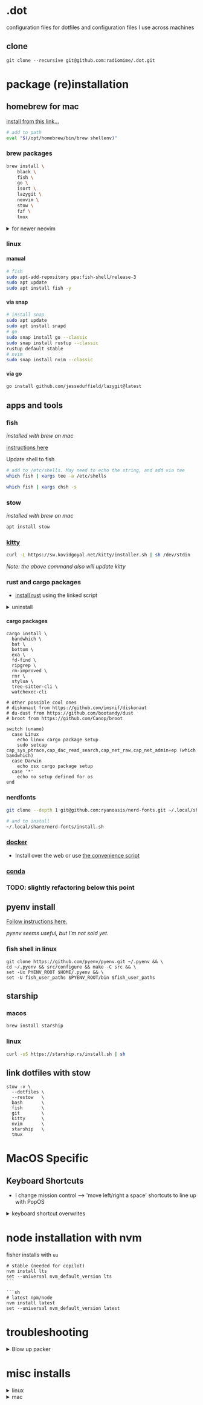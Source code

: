 # .dot

configuration files for dotfiles and configuration files I use across machines

## clone

```fish
git clone --recursive git@github.com:radiomime/.dot.git
```

# package (re)installation

## homebrew for mac

[install from this link...](https://brew.sh/)

```sh
# add to path
eval "$(/opt/homebrew/bin/brew shellenv)"
```

### brew packages

```sh
brew install \
    black \
    fish \
    go \
    isort \
    lazygit \
    neovim \
    stow \
    fzf \
    tmux
```

<details>
    <summary>for newer neovim</summary>

    ```sh
    brew install neovim --HEAD
    ```

</details>

### linux

#### manual

```sh
# fish
sudo apt-add-repository ppa:fish-shell/release-3
sudo apt update
sudo apt install fish -y
```

#### via snap

```sh
# install snap
sudo apt update
sudo apt install snapd
# go
sudo snap install go --classic
sudo snap install rustup --classic
rustup default stable
# nvim
sudo snap install nvim --classic

```

#### via go

```sh
go install github.com/jesseduffield/lazygit@latest
```

## apps and tools

### fish

_installed with brew on mac_

[instructions here](https://fishshell.com/)

Update shell to fish

```sh
# add to /etc/shells. May need to echo the string, and add via tee
which fish | xargs tee -a /etc/shells

which fish | xargs chsh -s
```

### stow

_installed with brew on mac_

```sh
apt install stow
```

### [kitty](https://sw.kovidgoyal.net/kitty/binary/#binary-install)

```sh
curl -L https://sw.kovidgoyal.net/kitty/installer.sh | sh /dev/stdin
```

_Note: the above command also will update kitty_

### rust and cargo packages

- [install rust](https://www.rust-lang.org/tools/install) using the linked script

<details>
    <summary>uninstall</summary>

    ```sh
    rustup self uninstall
    ```

</details>

#### cargo packages

```fish
cargo install \
  bandwhich \
  bat \
  bottom \
  exa \
  fd-find \
  ripgrep \
  rm-improved \
  rnr \
  stylua \
  tree-sitter-cli \
  watchexec-cli

# other possible cool ones
# diskonaut from https://github.com/imsnif/diskonaut
# du-dust from https://github.com/bootandy/dust
# broot from https://github.com/Canop/broot

switch (uname)
  case Linux
    echo linux cargo package setup
    sudo setcap cap_sys_ptrace,cap_dac_read_search,cap_net_raw,cap_net_admin+ep (which bandwhich)
  case Darwin
    echo osx cargo package setup
  case '*'
    echo no setup defined for os
end
```

### nerdfonts

```sh
git clone --depth 1 git@github.com:ryanoasis/nerd-fonts.git ~/.local/share/nerd-fonts

# and to install
~/.local/share/nerd-fonts/install.sh
```

### [docker](https://www.docker.com/)

- Install over the web or use [the convenience script](https://get.docker.com)

### [conda](https://docs.conda.io/projects/miniconda/en/latest/#quick-command-line-install)

### TODO: slightly refactoring below this point

## pyenv install

[Follow instructions here.](https://github.com/pyenv/pyenv)

_pyenv seems useful, but I'm not sold yet._

### fish shell in linux

```
git clone https://github.com/pyenv/pyenv.git ~/.pyenv && \
cd ~/.pyenv && src/configure && make -C src && \
set -Ux PYENV_ROOT $HOME/.pyenv && \
set -U fish_user_paths $PYENV_ROOT/bin $fish_user_paths
```

## starship

### macos

```sh
brew install starship
```

### linux

```sh
curl -sS https://starship.rs/install.sh | sh
```

## link dotfiles with stow

```fish
stow -v \
  --dotfiles \
  --restow   \
  bash       \
  fish       \
  git        \
  kitty      \
  nvim       \
  starship   \
  tmux
```

# MacOS Specific

## Keyboard Shortcuts

- I change mission control --> 'move left/right a space' shortcuts to line up with
  PopOS

<details>
  <summary>keyboard shortcut overwrites</summary>

I found these to conflict with MacOS built-ins a little too much for my comfort.

- @ : command
- $ : shift
- ~ : alt
- ^ : ctr

```sh
defaults read -g                NSUserKeyEquivalents
defaults read com.brave.Browser NSUserKeyEquivalents
```

```sh
# defaults
defaults write -g NSUserKeyEquivalents -dict-add "Copy" -string "^c"
defaults write -g NSUserKeyEquivalents -dict-add "Paste" -string "^v"

# brave
defaults write com.brave.Browser NSUserKeyEquivalents -dict-add "New Tab"           -string "^t"
defaults write com.brave.Browser NSUserKeyEquivalents -dict-add "New Window"        -string "^n"
defaults write com.brave.Browser NSUserKeyEquivalents -dict-add "Close Tab"         -string "^w"
defaults write com.brave.Browser NSUserKeyEquivalents -dict-add "Reopen Closed Tab" -string "^\$t"
defaults write com.brave.Browser NSUserKeyEquivalents -dict-add "Open Location..."  -string "^l"
defaults write com.brave.Browser NSUserKeyEquivalents -dict-add "Reload This Page"  -string "^r"
defaults write com.brave.Browser NSUserKeyEquivalents -dict-add "Find..."           -string "^f"
```

</details>

# node installation with nvm

fisher installs with `uu`

````fish
# stable (needed for copilot)
nvm install lts
set --universal nvm_default_version lts
```

```sh
# latest npm/node
nvm install latest
set --universal nvm_default_version latest
````

# troubleshooting

<details>
  <summary>Blow up packer</summary>

```
printf "*** packer base dir ***\n"
ls ~/.local/share/nvim/site/pack/packer
printf "*** packer opt dir ***\n"
ls ~/.local/share/nvim/site/pack/packer/opt
printf "*** packer start dir ***\n"
ls ~/.local/share/nvim/site/pack/packer/start
```

Are all your plugins there? If so,

```
rip ~/.local/share/nvim/site/pack/packer
nvim --headless -c 'exit'
nvim --headless -c 'autocmd User PackerComplete quitall' -c 'PackerSync'
```

</details>

# misc installs

<details>
    <summary>linux</summary>

    ```sh
    sudo apt install ctop
    ```

</details>

<details>
    <summary>mac</summary>

    ```sh
    brew install ctop
    ```

</details>
